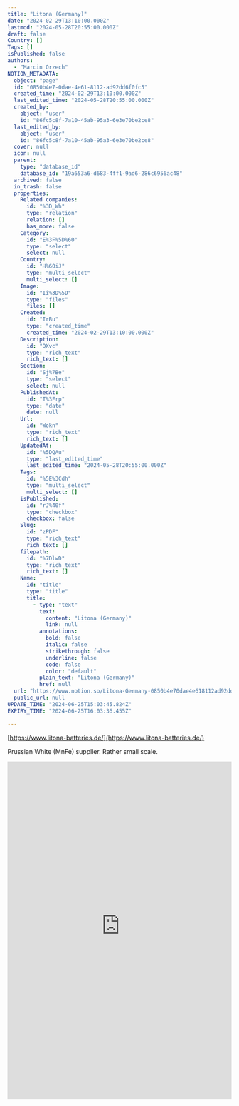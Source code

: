 ```yaml
---
title: "Litona (Germany)"
date: "2024-02-29T13:10:00.000Z"
lastmod: "2024-05-28T20:55:00.000Z"
draft: false
Country: []
Tags: []
isPublished: false
authors:
  - "Marcin Orzech"
NOTION_METADATA:
  object: "page"
  id: "0850b4e7-0dae-4e61-8112-ad92dd6f0fc5"
  created_time: "2024-02-29T13:10:00.000Z"
  last_edited_time: "2024-05-28T20:55:00.000Z"
  created_by:
    object: "user"
    id: "86fc5c8f-7a10-45ab-95a3-6e3e70be2ce8"
  last_edited_by:
    object: "user"
    id: "86fc5c8f-7a10-45ab-95a3-6e3e70be2ce8"
  cover: null
  icon: null
  parent:
    type: "database_id"
    database_id: "19a653a6-d683-4ff1-9ad6-286c6956ac48"
  archived: false
  in_trash: false
  properties:
    Related companies:
      id: "%3D_Wh"
      type: "relation"
      relation: []
      has_more: false
    Category:
      id: "E%3F%5D%60"
      type: "select"
      select: null
    Country:
      id: "H%60iJ"
      type: "multi_select"
      multi_select: []
    Image:
      id: "Ii%3D%5D"
      type: "files"
      files: []
    Created:
      id: "IrBu"
      type: "created_time"
      created_time: "2024-02-29T13:10:00.000Z"
    Description:
      id: "QXvc"
      type: "rich_text"
      rich_text: []
    Section:
      id: "Sj%7Be"
      type: "select"
      select: null
    PublishedAt:
      id: "T%3Frp"
      type: "date"
      date: null
    Url:
      id: "Wokn"
      type: "rich_text"
      rich_text: []
    UpdatedAt:
      id: "%5DQAu"
      type: "last_edited_time"
      last_edited_time: "2024-05-28T20:55:00.000Z"
    Tags:
      id: "%5E%3Cdh"
      type: "multi_select"
      multi_select: []
    isPublished:
      id: "rJ%40f"
      type: "checkbox"
      checkbox: false
    Slug:
      id: "zPDF"
      type: "rich_text"
      rich_text: []
    filepath:
      id: "%7DlwD"
      type: "rich_text"
      rich_text: []
    Name:
      id: "title"
      type: "title"
      title:
        - type: "text"
          text:
            content: "Litona (Germany)"
            link: null
          annotations:
            bold: false
            italic: false
            strikethrough: false
            underline: false
            code: false
            color: "default"
          plain_text: "Litona (Germany)"
          href: null
  url: "https://www.notion.so/Litona-Germany-0850b4e70dae4e618112ad92dd6f0fc5"
  public_url: null
UPDATE_TIME: "2024-06-25T15:03:45.824Z"
EXPIRY_TIME: "2024-06-25T16:03:36.455Z"

---
```



[https://www.litona-batteries.de/](https://www.litona-batteries.de/)


Prussian White (MnFe) supplier. Rather small scale. 


<embed src="https://prod-files-secure.s3.us-west-2.amazonaws.com/0fcadabe-728f-4383-92e1-0d00928b07fb/a8cb6835-c3e6-4f45-a984-376f3ffbc57e/Product_Data_Sheet_Litona-PW-GenZERO_V1.2.pdf?X-Amz-Algorithm=AWS4-HMAC-SHA256&X-Amz-Content-Sha256=UNSIGNED-PAYLOAD&X-Amz-Credential=AKIAT73L2G45HZZMZUHI%2F20240625%2Fus-west-2%2Fs3%2Faws4_request&X-Amz-Date=20240625T150336Z&X-Amz-Expires=3600&X-Amz-Signature=bdd8dfc3671a9dd9008310531b7d179a6f6b729e6a64954622f69f71d842a445&X-Amz-SignedHeaders=host&x-id=GetObject" type="application/pdf" style="width: 100%;aspect-ratio: 2/3;height: auto;" />

